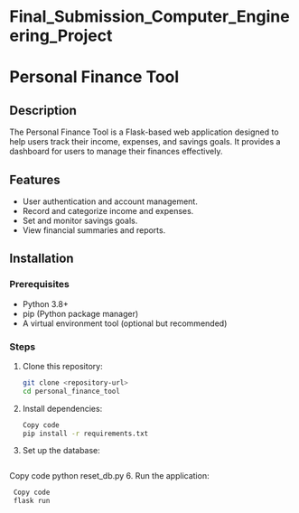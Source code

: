 # Final_Submission_Computer_Engineering_Project
# Personal Finance Tool

## Description
The Personal Finance Tool is a Flask-based web application designed to help users track their income, expenses, and savings goals. 
It provides a dashboard for users to manage their finances effectively.

## Features
- User authentication and account management.
- Record and categorize income and expenses.
- Set and monitor savings goals.
- View financial summaries and reports.

## Installation

### Prerequisites
- Python 3.8+
- pip (Python package manager)
- A virtual environment tool (optional but recommended)

### Steps
1. Clone this repository:
   ```bash
   git clone <repository-url>
   cd personal_finance_tool

2. Install dependencies:
   ```bash
   Copy code
   pip install -r requirements.txt
   
4. Set up the database:
   ```bash
  Copy code
  python reset_db.py
6. Run the application:
 ```bash
  Copy code
  flask run



